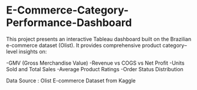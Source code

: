 # E-Commerce-Category-Performance-Dashboard
This project presents an interactive Tableau dashboard built on the Brazilian e-commerce dataset (Olist). It provides comprehensive product category–level insights on:

-GMV (Gross Merchandise Value)
-Revenue vs COGS vs Net Profit
-Units Sold and Total Sales
-Average Product Ratings
-Order Status Distribution

Data Source : Olist E-commerce Dataset from Kaggle
